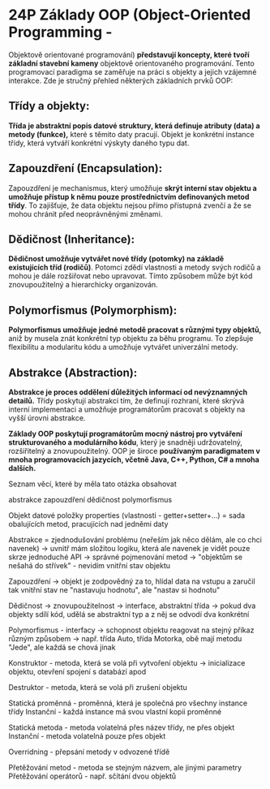 # 24P Základy OOP (Object-Oriented Programming - 
Objektově orientované programování) **představují koncepty, 
které tvoří základní stavební kameny** objektově orientovaného programování. 
Tento programovací paradigma se zaměřuje na práci s objekty a jejich vzájemné interakce. 
Zde je stručný přehled některých základních prvků OOP:

## Třídy a objekty: 
**Třída je abstraktní popis datové struktury, 
která definuje atributy (data) a metody (funkce),** které s těmito daty pracují. 
Objekt je konkrétní instance třídy, která vytváří konkrétní výskyty daného typu dat.

## Zapouzdření (Encapsulation): 
Zapouzdření je mechanismus, 
který umožňuje **skrýt interní stav objektu a umožňuje přístup k 
němu pouze prostřednictvím definovaných metod třídy**. To zajišťuje, 
že data objektu nejsou přímo přístupná zvenčí a že se mohou chránit 
před neoprávněnými změnami.

## Dědičnost (Inheritance): 
**Dědičnost umožňuje vytvářet nové třídy (potomky) 
na základě existujících tříd (rodičů)**. Potomci zdědí vlastnosti a metody svých 
rodičů a mohou je dále rozšiřovat nebo upravovat. Tímto způsobem může být kód 
znovupoužitelný a hierarchicky organizován.

## Polymorfismus (Polymorphism): 
**Polymorfismus umožňuje jedné metodě pracovat s 
různými typy objektů,** aniž by musela znát konkrétní typ objektu za běhu programu. 
To zlepšuje flexibilitu a modularitu kódu a umožňuje vytvářet univerzální metody.

## Abstrakce (Abstraction): 
**Abstrakce je proces oddělení důležitých informací od 
nevýznamných detailů.** Třídy poskytují abstrakci tím, že definují rozhraní, 
které skrývá interní implementaci a umožňuje programátorům pracovat s objekty na 
vyšší úrovni abstrakce.

**Základy OOP poskytují programátorům mocný nástroj pro vytváření strukturovaného a 
modulárního kódu**, který je snadněji udržovatelný, rozšiřitelný a znovupoužitelný. 
OOP je široce **používaným paradigmatem v mnoha programovacích jazycích, včetně Java, 
C++, Python, C# a mnoha dalších.**





Seznam věcí, které by měla tato otázka obsahovat


abstrakce
zapouzdření
dědičnost
polymorfismus



Objekt
datové položky
properties (vlastnosti - getter+setter+...) = sada obalujících metod, pracujících nad jedněmi daty


Abstrakce = zjednodušování problému (neřeším jak něco dělám, ale co chci navenek)
-> uvnitř mám složitou logiku, která ale navenek je vidět pouze skrze jednoduché API
-> správné pojmenování metod
-> "objektům se nešahá do střívek" - nevidím vnitřní stav objektu


Zapouzdření
-> objekt je zodpovědný za to, hlídal data na vstupu a zaručil tak vnitřní stav
ne "nastavuju hodnotu", ale "nastav si hodnotu"


Dědičnost
-> znovupoužitelnost
-> interface, abstraktní třída
-> pokud dva objekty sdílí kód, udělá se abstraktní typ a z něj se odvodí dva konkrétní

Polymorfismus - interfacy
-> schopnost objektu reagovat na stejný příkaz různým způsobem
-> např. třída Auto, třída Motorka, obě mají metodu "Jede", ale každá se chová jinak



Konstruktor - metoda, která se volá při vytvoření objektu
-> inicializace objektu, otevření spojení s databází apod

Destruktor - metoda, která se volá při zrušení objektu


Statická proměnná - proměnná, která je společná pro všechny instance třídy
Instanční - každá instance má svou vlastní kopii proměnné

Statická metoda - metoda volatelná přes název třídy, ne přes objekt
Instanční - metoda volatelná pouze přes objekt


Overridning - přepsání metody v odvozené třídě


Přetěžování metod - metoda se stejným názvem, ale jinými parametry
Přetěžování operátorů - např. sčítání dvou objektů